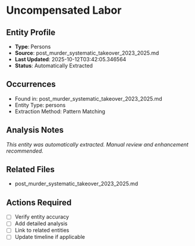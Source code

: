 # Uncompensated Labor

## Entity Profile
- **Type**: Persons
- **Source**: post_murder_systematic_takeover_2023_2025.md
- **Last Updated**: 2025-10-12T03:42:05.346564
- **Status**: Automatically Extracted

## Occurrences
- Found in: post_murder_systematic_takeover_2023_2025.md
- Entity Type: persons
- Extraction Method: Pattern Matching

## Analysis Notes
*This entity was automatically extracted. Manual review and enhancement recommended.*

## Related Files
- post_murder_systematic_takeover_2023_2025.md

## Actions Required
- [ ] Verify entity accuracy
- [ ] Add detailed analysis
- [ ] Link to related entities
- [ ] Update timeline if applicable
